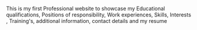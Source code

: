 This is my first Professional website to showcase my Educational qualifications, Positions of responsibility, Work experiences, Skills, Interests , Training's, additional information, contact details and my resume 
